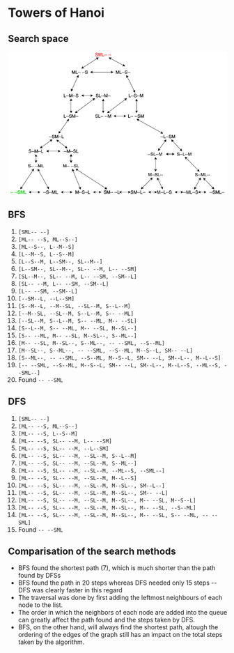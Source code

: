 # Towers of Hanoi

## Search space
![Diagram](https://raw.githubusercontent.com/henrinikku/intro-to-ai-2021/main/exercises/pen-and-paper/week1/img/towers-of-hanoi.png)

## BFS
1. `[SML-- --]`
1. `[ML-- --S, ML--S--]`
1. `[ML--S--, L--M--S]`
2. `[L--M--S, L--S--M]`
2. `[L--S--M, L--SM--, SL--M--]`
3. `[L--SM--, SL--M--, SL-- --M, L-- --SM]`
4. `[SL--M--, SL-- --M, L-- --SM, --SM--L]`
5. `[SL-- --M, L-- --SM, --SM--L]`
6. `[L-- --SM, --SM--L]`
7. `[--SM--L, --L--SM]`
8. `[S--M--L, --M--SL, --SL--M, S--L--M]`
9. `[--M--SL, --SL--M, S--L--M, S-- --ML]`
10. `[--SL--M, S--L--M, S-- --ML, M-- --SL]`
11. `[S--L--M, S-- --ML, M-- --SL, M--SL--]`
12. `[S-- --ML, M-- --SL, M--SL--, S--ML--]`
13. `[M-- --SL, M--SL--, S--ML--, -- --SML, --S--ML]`
14. `[M--SL--, S--ML--, -- --SML, --S--ML, M--S--L, SM-- --L]`
15. `[S--ML--, -- --SML, --S--ML, M--S--L, SM-- --L, SM--L--, M--L--S]`
16. `[-- --SML, --S--ML, M--S--L, SM-- --L, SM--L--, M--L--S, --ML--S, --SML--]`
17. Found `-- --SML`

## DFS
1. `[SML-- --]`
1. `[ML-- --S, ML--S--]`
1. `[ML-- --S, L--S--M]`
2. `[ML-- --S, SL-- --M, L-- --SM]`
2. `[ML-- --S, SL-- --M, --L--SM]`
2. `[ML-- --S, SL-- --M, --SL--M, S--L--M]`
2. `[ML-- --S, SL-- --M, --SL--M, S--ML--]`
2. `[ML-- --S, SL-- --M, --SL--M, --ML--S, --SML--]`
3. `[ML-- --S, SL-- --M, --SL--M, M--L--S]`
3. `[ML-- --S, SL-- --M, --SL--M, M--SL--, SM--L--]`
3. `[ML-- --S, SL-- --M, --SL--M, M--SL--, SM-- --L]`
3. `[ML-- --S, SL-- --M, --SL--M, M--SL--, M-- --SL, M--S--L]`
4. `[ML-- --S, SL-- --M, --SL--M, M--SL--, M-- --SL, --S--ML]`
4. `[ML-- --S, SL-- --M, --SL--M, M--SL--, M-- --SL, S-- --ML, -- --SML]`
4. Found `-- --SML`

## Comparisation of the search methods

- BFS found the shortest path (7), which is much shorter than the path found by DFSs
- BFS found the path in 20 steps whereas DFS needed only 15 steps -- DFS was clearly faster in this regard
- The traversal was done by first adding the leftmost neighbours of each node to the list.
- The order in which the neighbors of each node are added into the queue can greatly affect the path found and the steps taken by DFS.
- BFS, on the other hand, will always find the shortest path, altough the ordering of the edges of the graph still has an impact on the total steps taken by the algorithm.